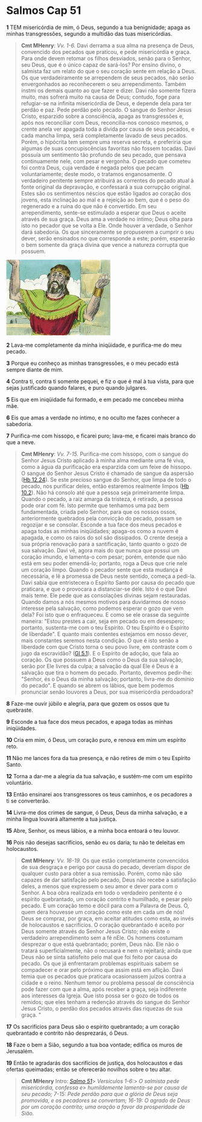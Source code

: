 # Salmos Cap 51

**1** 	TEM misericórdia de mim, ó Deus, segundo a tua benignidade; apaga as minhas transgressões, segundo a multidão das tuas misericórdias.

> **Cmt MHenry**: *Vv. 1-6.* Davi derrama a sua alma na presença de Deus, convencido dos pecados que praticou, e pede misericórdia e graça. Para onde devem retomar os filhos desviados, senão para o Senhor, seu Deus, que é o único capaz de sará-los? Por ensino divino, o salmista faz um relato do que o seu coração sente em relação a Deus. Os que verdadeiramente se arrependem de seus pecados, não serão envergonhados ao reconhecerem o seu arrependimento. Também instmi os demais quanto ao que fazer e dizer. Davi não somente fizera muito, mas sofrerá muito na causa de Deus; contudo, foge para refugiar-se na infinita misericórdia de Deus, e depende dela para ter perdão e paz. Pede perdão pelo pecado. O sangue do Senhor Jesus Cristo, esparzido sobre a consciência, apaga as transgressões e, após nos reconciliar com Deus, reconcilia-nos conosco mesmos, o crente anela ver apagada toda a dívida por causa de seus pecados, e cada mancha limpa, será completamente lavado de seus pecados. Porém, o hipócrita tem sempre uma reserva secreta, e preferiria que algumas de suas concupiscências favoritas não fossem tocadas. Davi possuía um sentimento tão profundo de seu pecado, que pensava continuamente nele, com pesar e vergonha. O pecado que cometeu foi contra Deus, cuja verdade é negada pelos que pecam voluntariamente; deste modo, o tratamos enganosamente. O verdadeiro penitente sempre atribuirá as correntes do pecado atual à fonte original da depravação, e confessará a sua corrupção original. Estes são os sentimentos néscios que estão ligados ao coração dos jovens, esta inclinação ao mal e a rejeição ao bem, que é o peso do regenerado e a ruína do que não é convertido. Em seu arrependimento, sente-se estimulado a esperar que Deus o aceite através de sua graça. Deus ama a verdade no íntimo; Deus olha para isto no pecador que se volta a Ele. Onde houver a verdade, o Senhor dará sabedoria. Os que sinceramente se propuserem a cumprir o seu dever, serão ensinados no que corresponde a este; porém, esperarão o bem somente da graça divina que vence a natureza corrupta que possuem.

![](../Images/SweetPublishing/19-51-1.jpg) 

**2** 	Lava-me completamente da minha iniqüidade, e purifica-me do meu pecado.

**3** 	Porque eu conheço as minhas transgressões, e o meu pecado está sempre diante de mim.

**4** 	Contra ti, contra ti somente pequei, e fiz o que é mal à tua vista, para que sejas justificado quando falares, e puro quando julgares.

**5** 	Eis que em iniqüidade fui formado, e em pecado me concebeu minha mãe.

**6** 	Eis que amas a verdade no íntimo, e no oculto me fazes conhecer a sabedoria.

**7** 	Purifica-me com hissopo, e ficarei puro; lava-me, e ficarei mais branco do que a neve.

> **Cmt MHenry**: *Vv. 7-15.* Purifica-me com hissopo, com o sangue do Senhor Jesus Cristo aplicado à minha alma mediante uma fé viva, como a água da purificação era esparzida com um feixe de hissopo. O sangue do Senhor Jesus Cristo é chamado de sangue da aspersão ([Hb 12.24](../58N-Hb/12.md#24)). Se este precioso sangue do Senhor, que limpa de todo o pecado, nos purificar deles, então estaremos realmente limpos ([Hb 10.2](../58N-Hb/10.md#2)). Não há consolo até que a pessoa seja primeiramente limpa. Quando o pecado, a raiz amarga da tristeza, é retirado, a pessoa pode orar com fé. Isto permite que tenhamos uma paz bem fundamentada, criada pelo Senhor, para que os nossos ossos, anteriormente quebrados pela convicção do pecado, possam se regozijar e se consolar. Esconde a tua face dos meus pecados e apaga todas as minhas iniqüidades; apaga-os como a nuvem é apagada, e como os raios do sol são dissipados. O crente deseja a sua própria renovação para a santificação, tanto quanto o gozo de sua salvação. Davi vê, agora mais do que nunca que possui um coração imundo, e lamenta-o com pesar; porém, entende que não está em seu poder emendá-lo; portanto, roga a Deus que crie nele um coração limpo. Quando o pecador sente que esta mudança é necessária, e lê a promessa de Deus neste sentido, começa a pedi-la. Davi sabia que entristecera o Espírito Santo por causa do pecado que praticara, e que o provocara a distanciar-se dele. Isto é o que Davi mais teme. Ele pede que as consolações divinas sejam restauradas. Quando damos a nós mesmos motivos para duvidarmos de nosso interesse pela salvação, como podemos esperar o gozo que vem dela? Foi isto que o enfraqueceu. E como se ele orasse da seguinte maneira: "Estou prestes a cair, seja em pecado ou em desespero; portanto, sustenta-me com o teu Espírito. O teu Espírito é o Espírito de liberdade". E quanto mais contentes estejamos em nosso dever, mais constantes seremos nesta condição. O que é isto senão a liberdade com que Cristo torna o seu povo livre, em contraste com o jugo da escravidão? ([Gl 5.1](../48N-Gl/05.md#1)). E o Espírito de adoção, que fala ao coração. Os que possuem a Deus como o Deus da sua salvação, serão por Ele livres da culpa; a salvação da qual Ele é Deus é a salvação que tira o homem do pecado. Portanto, devemos pedir-lhe: "Senhor, és o Deus da minha salvação; portanto, livra-me do domínio do pecado". E quando se abrem os lábios, que bem podemos pronunciar senão louvores a Deus, por sua misericórdia perdoadora?

**8** 	Faze-me ouvir júbilo e alegria, para que gozem os ossos que tu quebraste.

**9** 	Esconde a tua face dos meus pecados, e apaga todas as minhas iniqüidades.

**10** 	Cria em mim, ó Deus, um coração puro, e renova em mim um espírito reto.

**11** 	Não me lances fora da tua presença, e não retires de mim o teu Espírito Santo.

**12** 	Torna a dar-me a alegria da tua salvação, e sustém-me com um espírito voluntário.

**13** 	Então ensinarei aos transgressores os teus caminhos, e os pecadores a ti se converterão.

**14** 	Livra-me dos crimes de sangue, ó Deus, Deus da minha salvação, e a minha língua louvará altamente a tua justiça.

**15** 	Abre, Senhor, os meus lábios, e a minha boca entoará o teu louvor.

**16** 	Pois não desejas sacrifícios, senão eu os daria; tu não te deleitas em holocaustos.

> **Cmt MHenry**: *Vv. 16-19.* Os que estão completamente convencidos de sua desgraça e perigo por causa do pecado, deveríam dispor de qualquer custo para obter a sua remissão. Porém, como não são capazes de dar satisfação pelo pecado, Deus não recebe a satisfação deles, a menos que expressem o seu amor e dever para com o Senhor. A boa obra realizada em todo o verdadeiro penitente é o espírito quebrantado, um coração contrito e humilhado, e pesar pelo pecado. E um coração temo e dócil para com a Palavra de Deus. Ó, quem dera houvesse um coração como este em cada um de nós! Deus se compraz, por graça, em aceitar atitudes como esta, ao invés de holocaustos e sacrifícios. O coração quebrantado é aceito por Deus somente através do Senhor Jesus Cristo; não existe o verdadeiro arrependimento sem a fé nEle. Os homens costumam desprezar o que está quebrantado; porém, Deus não. Ele não o tratará superficialmente, não o recusará e nem o rejeitará; ainda que Deus não se sinta satisfeito pelo mal que foi feito por causa do pecado. Os que já enfrentaram problemas espirituais sabem se compadecer e orar pelo próximo que assim está em aflição. Davi temia que os pecados que praticara ocasionassem juízos contra a cidade e o reino. Nenhum temor ou problema pessoal de consciência pode fazer com que a alma, após receber a graça, seja indiferente aos interesses da Igreja. Que isto possa ser o gozo de todos os remidos; que eles tenham a redenção através do sangue do Senhor Jesus Cristo, o perdão dos pecados através das riquezas de sua graça. "

**17** 	Os sacrifícios para Deus são o espírito quebrantado; a um coração quebrantado e contrito não desprezarás, ó Deus.

**18** 	Faze o bem a Sião, segundo a tua boa vontade; edifica os muros de Jerusalém.

**19** 	Então te agradarás dos sacrifícios de justiça, dos holocaustos e das ofertas queimadas; então se oferecerão novilhos sobre o teu altar.


> **Cmt MHenry** Intro: *[Salmo 51](../19A-Sl/51.md#0)*> *Versículos 1-6:*> *O salmista pede misericórdia, confessa e*> *humildemente lamenta-se por causa de seu pecado; 7-15: Pede perdão para que a glória de Deus seja promovida, e os pecadores se convertam; 16-19: O agrado de Deus por um coração contrito; uma oração a favor da prosperidade de Sião.*